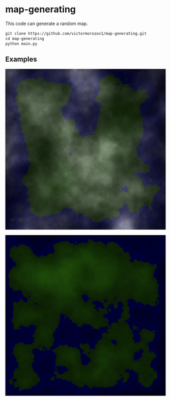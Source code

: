 # map-generating

This code can generate a random map.

```
git clone https://github.com/victormorozov1/map-generating.git
cd map-generating
python main.py
```

## Examples

![alt text](/map_results/33_map.png "example with clouds")

![alt text](/map_results/30_map.png "example without clouds")
